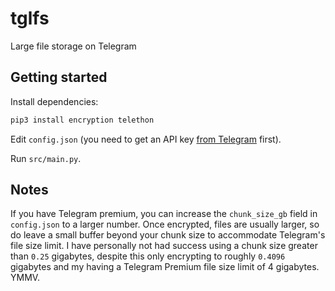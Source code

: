 # tglfs

Large file storage on Telegram

## Getting started

Install dependencies:

```sh
pip3 install encryption telethon
```

Edit `config.json` (you need to get an API key [from Telegram](https://my.telegram.org) first).

Run `src/main.py`.

## Notes

If you have Telegram premium, you can increase the `chunk_size_gb` field in `config.json` to a larger number.
Once encrypted, files are usually larger, so do leave a small buffer beyond your chunk size to accommodate Telegram's file size limit.
I have personally not had success using a chunk size greater than `0.25` gigabytes, despite this only encrypting to roughly `0.4096` gigabytes and my having a Telegram Premium file size limit of 4 gigabytes.
YMMV.

